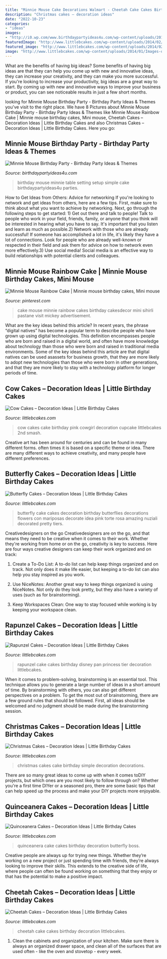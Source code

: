 ```yaml
---
title: "Minnie Mouse Cake Decorations Walmart - Cheetah Cake Cakes Birthday Decoration Littlebcakes"
description: "Christmas cakes – decoration ideas"
date: "2022-10-23"
categories:
- "ideas"
images:
- "http://i0.wp.com/www.birthdaypartyideas4u.com/wp-content/uploads/2015/07/Minnie-Mouse-Birthday-Party-table-setting-for-kids.jpg"
featuredImage: "http://www.littlebcakes.com/wp-content/uploads/2014/02/Cheetah-Cake.jpg"
featured_image: "http://www.littlebcakes.com/wp-content/uploads/2014/02/Christmas-Cakes.jpg"
image: "http://www.littlebcakes.com/wp-content/uploads/2014/01/Images-of-Cow-Cakes.jpg"
---
```



What are the benefits of having big ideas?
Some benefits of having big ideas are that they can help you come up with new and innovative ideas, they can increase your creativity, and they can make you more successful. If you're looking to increase your productivity, big ideas are a great way to start. By coming up with new and innovative ways to improve your business or product, you can see noticeable results in just a few short months.

	

		
looking for Minnie Mouse Birthday Party - Birthday Party Ideas &amp; Themes you've visit to the right place. We have 8 Pictures about Minnie Mouse Birthday Party - Birthday Party Ideas &amp; Themes like Minnie Mouse Rainbow Cake | Minnie mouse birthday cakes, Mini mouse, Cheetah Cakes – Decoration Ideas | Little Birthday Cakes and also Christmas Cakes – Decoration Ideas | Little Birthday Cakes. Here you go:
		
    
## Minnie Mouse Birthday Party - Birthday Party Ideas &amp; Themes

<img loading=lazy src="http://i0.wp.com/www.birthdaypartyideas4u.com/wp-content/uploads/2015/07/Minnie-Mouse-Birthday-Party-table-setting-for-kids.jpg" onerror="this.onerror=null;this.src='https://tse3.mm.bing.net/th?id=OIP.BWl0pSovGqcCi4PJw9Y1SQHaE8&amp;pid=15.1';" alt="Minnie Mouse Birthday Party - Birthday Party Ideas &amp; Themes">

_Source: birthdaypartyideas4u.com_

>birthday mouse minnie table setting setup simple cake birthdaypartyideas4u parties. 

	

How to Get Ideas from Others: Advice for networking
If you're looking to network and get ideas from others, here are a few tips. First, make sure to think about what you want to achieve by networking. Next, go through the following steps to get started: 1) Get out there and talk to people! Talk to people who work in your field, friends, family, or anyone that you think will be interested in hearing what you have to say. It's important that you listen and learn as much as possible.2) Network with those who are already successful! If someone has accomplished a lot in life, it's likely they have a lot of connections. Look for people who are already well-known or respected in their field and ask them for advice on how to network even more effectively.3) Use social media! Social media is an effective way to build relationships with potential clients and colleagues.

    
## Minnie Mouse Rainbow Cake | Minnie Mouse Birthday Cakes, Mini Mouse

<img loading=lazy src="https://i.pinimg.com/736x/bc/83/c8/bc83c8d4e4980d84e916ea48706c216e.jpg" onerror="this.onerror=null;this.src='https://tse2.mm.bing.net/th?id=OIP.esZU-C29_rmukJHKEZCvpQHaMF&amp;pid=15.1';" alt="Minnie Mouse Rainbow Cake | Minnie mouse birthday cakes, Mini mouse">

_Source: pinterest.com_

>cake mouse minnie rainbow cakes birthday cakesdecor mini sihirli pastane visit mickey advertisement. 

	

What are the key ideas behind this article?
In recent years, the phrase “digital natives” has become a popular term to describe people who have grown up using digital technologies. This definition encompasses people who are born and raised in a digital world, and often have more knowledge about technology than those who were born and raised in traditional media environments. Some of the key ideas behind this article are that digital natives can be used asassets for business growth, that they are more likely to adopt new technologies than those who were born in other generations, and that they are more likely to stay with a technology platform for longer periods of time.

    
## Cow Cakes – Decoration Ideas | Little Birthday Cakes

<img loading=lazy src="http://www.littlebcakes.com/wp-content/uploads/2014/01/Images-of-Cow-Cakes.jpg" onerror="this.onerror=null;this.src='https://tse3.mm.bing.net/th?id=OIP.I_Lv9bcmqtap03mQaglG0gHaIb&amp;pid=15.1';" alt="Cow Cakes – Decoration Ideas | Little Birthday Cakes">

_Source: littlebcakes.com_

>cow cakes cake birthday pink cowgirl decoration cupcake littlebcakes 2nd smash. 

	

Creative art has been around for centuries and can be found in many different forms. often times it is based on a specific theme or idea. There are many different ways to achieve creativity, and many people have different preferences.

    
## Butterfly Cakes – Decoration Ideas | Little Birthday Cakes

<img loading=lazy src="http://www.littlebcakes.com/wp-content/uploads/2013/08/Butterfly-Wedding-Cake.jpg" onerror="this.onerror=null;this.src='https://tse3.mm.bing.net/th?id=OIP.lwZ0tIGx1xqzOBIFaXYYXAHaLH&amp;pid=15.1';" alt="Butterfly Cakes – Decoration Ideas | Little Birthday Cakes">

_Source: littlebcakes.com_

>butterfly cake cakes decoration birthday butterflies decorations flowers con mariposas decorate idea pink torte rosa amazing nuziali decorated pretty tiers. 

	

Creativedesigners on the go
Creativedesigners are on the go, and that means they need to be creative when it comes to their work. Whether they're working from home or on the go, creativity is key to success. Here are four ways creative designers can keep their work organized and on track:
1. Create a To-Do List: A to-do list can help keep things organized and on track. Not only does it make life easier, but keeping a to-do list can also help you stay inspired as you work.

2. Use NiceNotes: Another great way to keep things organized is using NiceNotes. Not only do they look pretty, but they also have a variety of uses (such as for brainstorming).

3. Keep Workspaces Clean: One way to stay focused while working is by keeping your workspace clean.

    
## Rapunzel Cakes – Decoration Ideas | Little Birthday Cakes

<img loading=lazy src="http://www.littlebcakes.com/wp-content/uploads/2013/08/Rapunzel-Cake-Pan.jpg" onerror="this.onerror=null;this.src='https://tse3.mm.bing.net/th?id=OIP.tqgWB2Q-8wN5bo5QcUhSjQHaKI&amp;pid=15.1';" alt="Rapunzel Cakes – Decoration Ideas | Little Birthday Cakes">

_Source: littlebcakes.com_

>rapunzel cake cakes birthday disney pan princess tier decoration littlebcakes. 

	

When it comes to problem-solving, brainstorming is an essential tool. This technique allows you to generate a large number of ideas in a short amount of time. By brainstorming with others, you can also get different perspectives on a problem. To get the most out of brainstorming, there are a few ground rules that should be followed. First, all ideas should be welcomed and no judgment should be made during the brainstorming session.

    
## Christmas Cakes – Decoration Ideas | Little Birthday Cakes

<img loading=lazy src="http://www.littlebcakes.com/wp-content/uploads/2014/02/Christmas-Cakes.jpg" onerror="this.onerror=null;this.src='https://tse4.mm.bing.net/th?id=OIP.7abPoNuTQexxCo5ozhXXwAHaE8&amp;pid=15.1';" alt="Christmas Cakes – Decoration Ideas | Little Birthday Cakes">

_Source: littlebcakes.com_

>christmas cakes cake birthday simple decoration decorations. 

	

There are so many great ideas to come up with when it comes toDIY projects, but which ones are you most likely to follow through on? Whether you're a first time DIYer or a seasoned pro, there are some basic tips that can help speed up the process and make your DIY projects more enjoyable.

    
## Quinceanera Cakes – Decoration Ideas | Little Birthday Cakes

<img loading=lazy src="http://www.littlebcakes.com/wp-content/uploads/2014/02/Quinceanera-Cake-Images.jpg" onerror="this.onerror=null;this.src='https://tse1.mm.bing.net/th?id=OIP.P2oe_W0sZOIFNfupj78e5wHaJL&amp;pid=15.1';" alt="Quinceanera Cakes – Decoration Ideas | Little Birthday Cakes">

_Source: littlebcakes.com_

>quinceanera cake cakes birthday decoration butterfly boss. 

	

Creative people are always up for trying new things. Whether they’re working on a new project or just spending time with friends, they’re always looking to improve their skills. This extends to the creative side of life, where people can often be found working on something that they enjoy or that has the potential to make a positive impact.

    
## Cheetah Cakes – Decoration Ideas | Little Birthday Cakes

<img loading=lazy src="http://www.littlebcakes.com/wp-content/uploads/2014/02/Cheetah-Cake.jpg" onerror="this.onerror=null;this.src='https://tse4.mm.bing.net/th?id=OIP.5DkrL3y17bu9aMrsV_bzEwHaKS&amp;pid=15.1';" alt="Cheetah Cakes – Decoration Ideas | Little Birthday Cakes">

_Source: littlebcakes.com_

>cheetah cake cakes birthday decoration littlebcakes. 

	

1. Clean the cabinets and organization of your kitchen. Make sure there is always an organized drawer space, and clean all of the surfaces that are used often - like the oven and stovetop - every week.

